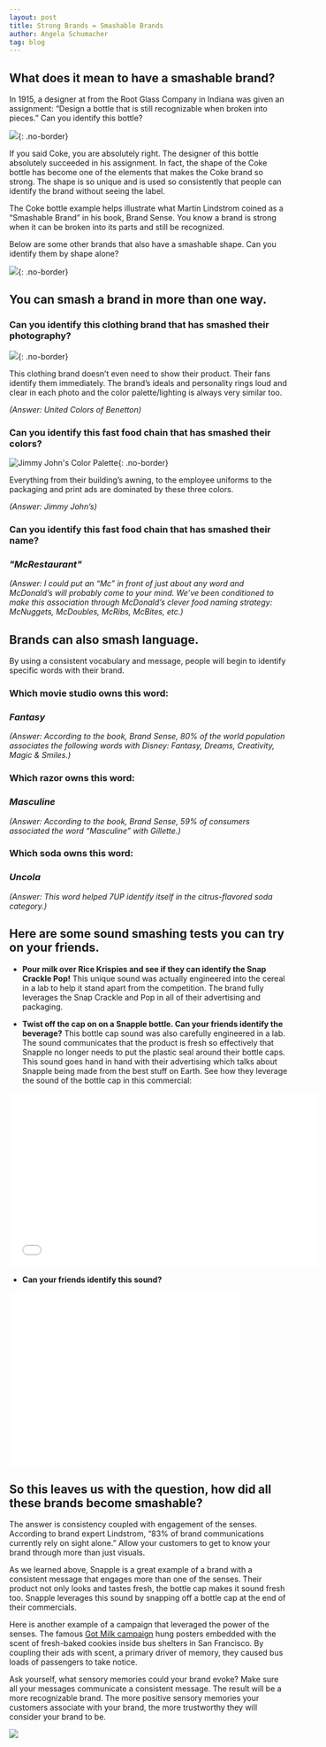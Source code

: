 ```yaml
---
layout: post
title: Strong Brands = Smashable Brands
author: Angela Schumacher
tag: blog
---
```


## What does it mean to have a smashable brand?

In 1915, a designer at from the Root Glass Company in Indiana was given an assignment: “Design a bottle that is still recognizable when broken into pieces.” Can you identify this bottle?

![](/img/bottle.jpg){: .no-border}

If you said Coke, you are absolutely right. The designer of this bottle absolutely succeeded in his assignment. In fact, the shape of the Coke bottle has become one of the elements that makes the Coke brand so strong. The shape is so unique and is used so consistently that people can identify the brand without seeing the label.

The Coke bottle example helps illustrate what Martin Lindstrom coined as a “Smashable Brand” in his book, Brand Sense. You know a brand is strong when it can be broken into its parts and still be recognized.

Below are some other brands that also have a smashable shape. Can you identify them by shape alone?

![](/img/bottles.gif){: .no-border}

## You can smash a brand in more than one way.

### Can you identify this clothing brand that has smashed their photography?

![](/img/benneton.gif){: .no-border}

This clothing brand doesn’t even need to show their product. Their fans identify them immediately. The brand’s ideals and personality rings loud and clear in each photo and the color palette/lighting is always very similar too.

*(Answer: United Colors of Benetton)*

### Can you identify this fast food chain that has smashed their colors?

![Jimmy John's Color Palette](/img/color-300x108.gif){: .no-border}

Everything from their building’s awning, to the employee uniforms to the packaging and print ads are dominated by these three colors.

*(Answer: Jimmy John’s)*

### Can you identify this fast food chain that has smashed their name?

### *"McRestaurant"*

*(Answer: I could put an “Mc” in front of just about any word and McDonald’s will probably come to your mind. We’ve been conditioned to make this association through McDonald’s clever food naming strategy: McNuggets, McDoubles, McRibs, McBites, etc.)*

## Brands can also smash language.

By using a consistent vocabulary and message, people will begin to identify specific words with their brand.

### Which movie studio owns this word:

### *Fantasy*

*(Answer: According to the book, Brand Sense, 80% of the world population associates the following words with Disney: Fantasy, Dreams, Creativity, Magic & Smiles.)*

### Which razor owns this word:

### *Masculine*

*(Answer: According to the book, Brand Sense, 59% of consumers associated the word “Masculine” with Gillette.)*

### Which soda owns this word:

### *Uncola*

*(Answer: This word helped 7UP identify itself in the citrus-flavored soda category.)*

## Here are some sound smashing tests you can try on your friends.

* **Pour milk over Rice Krispies and see if they can identify the Snap Crackle Pop!** This unique sound was actually engineered into the cereal in a lab to help it stand apart from the competition. The brand fully leverages the Snap Crackle and Pop in all of their advertising and packaging.

* **Twist off the cap on on a Snapple bottle. Can your friends identify the beverage?** This bottle cap sound was also carefully engineered in a lab. The sound communicates that the product is fresh so effectively that Snapple no longer needs to put the plastic seal around their bottle caps. This sound goes hand in hand with their advertising which talks about Snapple being made from the best stuff on Earth. See how they leverage the sound of the bottle cap in this commercial:

<iframe width="560" height="315" src="//www.youtube.com/embed/Zoh0tHRXOvE" frameborder="0" allowfullscreen></iframe>

* **Can your friends identify this sound?**

<iframe width="420" height="315" src="//www.youtube.com/embed/QRLyMjvug1M" frameborder="0" allowfullscreen></iframe>

## So this leaves us with the question, how did all these brands become smashable?

The answer is consistency coupled with engagement of the senses. According to brand expert Lindstrom, “83% of brand communications currently rely on sight alone.” Allow your customers to get to know your brand through more than just visuals.

As we learned above, Snapple is a great example of a brand with a consistent message that engages more than one of the senses. Their product not only looks and tastes fresh, the bottle cap makes it sound fresh too. Snapple leverages this sound by snapping off a bottle cap at the end of their commercials.

Here is another example of a campaign that leveraged the power of the senses. The famous [Got Milk campaign](http://www.sfgate.com/bayarea/article/Freshly-baked-ads-are-toast-City-orders-that-2482764.php) hung posters embedded with the scent of fresh-baked cookies inside bus shelters in San Francisco. By coupling their ads with scent, a primary driver of memory, they caused bus loads of passengers to take notice.

Ask yourself, what sensory memories could your brand evoke? Make sure all your messages communicate a consistent message. The result will be a more recognizable brand. The more positive sensory memories your customers associate with your brand, the more trustworthy they will consider your brand to be.

![](/img/strength-of-brands.gif)
